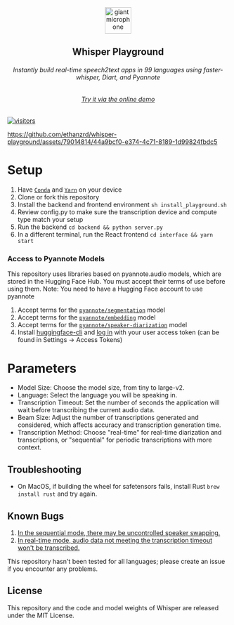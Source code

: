 <div align="center">
  <img width="60px" src="https://user-images.githubusercontent.com/6180201/124313197-cc93f200-db70-11eb-864a-fc65765fc038.png" alt="giant microphone"/>   
 <br/>
  <h2 align="center">Whisper Playground</h2>
  <h6 align="center">Instantly build real-time speech2text apps in 99 languages using faster-whisper, Diart, and Pyannote</h6>
  <h6 align="center"><a href="https://whisperui.monsterapi.ai">Try it via the online demo</a></h6>
</div>

[![visitors](https://hits.sh/github.com/saharmor/whisper-playground.svg?style=plastic&label=visitors&extraCount=55288)](https://hits.sh/github.com/saharmor/whisper-playground/)

https://github.com/ethanzrd/whisper-playground/assets/79014814/44a9bcf0-e374-4c71-8189-1d99824fbdc5

# Setup
1. Have [`Conda`](https://docs.conda.io/projects/conda/en/latest/user-guide/install/index.html) and [`Yarn`](https://classic.yarnpkg.com/lang/en/docs/install/#mac-stable) on your device 
2. Clone or fork this repository
3. Install the backend and frontend environment `sh install_playground.sh`
4. Review config.py to make sure the transcription device and compute type match your setup
5. Run the backend `cd backend && python server.py`
6. In a different terminal, run the React frontend `cd interface && yarn start`

### Access to Pyannote Models

This repository uses libraries based on pyannote.audio models, which are stored in the Hugging Face Hub. You must accept their terms of use before using them.
Note: You need to have a Hugging Face account to use pyannote

1. Accept terms for the [`pyannote/segmentation`](https://huggingface.co/pyannote/segmentation) model
2. Accept terms for the [`pyannote/embedding`](https://huggingface.co/pyannote/embedding) model
3. Accept terms for the [`pyannote/speaker-diarization`](https://huggingface.co/pyannote/speaker-diarization) model
4. Install [huggingface-cli](https://huggingface.co/docs/huggingface_hub/quick-start#install-the-hub-library) and [log in](https://huggingface.co/docs/huggingface_hub/quick-start#login) with your user access token (can be found in Settings -> Access Tokens)


# Parameters

- Model Size: Choose the model size, from tiny to large-v2.
- Language: Select the language you will be speaking in.
- Transcription Timeout: Set the number of seconds the application will wait before transcribing the current audio data.
- Beam Size: Adjust the number of transcriptions generated and considered, which affects accuracy and transcription generation time.
- Transcription Method: Choose "real-time" for real-time diarization and transcriptions, or "sequential" for periodic transcriptions with more context.

## Troubleshooting

- On MacOS, if building the wheel for safetensors fails, install Rust `brew install rust` and try again.

## Known Bugs

1. [In the sequential mode, there may be uncontrolled speaker swapping.](https://github.com/saharmor/whisper-playground/issues/27)
2. [In real-time mode, audio data not meeting the transcription timeout won't be transcribed.](https://github.com/saharmor/whisper-playground/issues/28)

This repository hasn't been tested for all languages; please create an issue if you encounter any problems.

## License

This repository and the code and model weights of Whisper are released under the MIT License.
